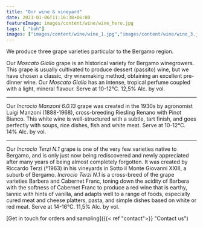 ```yaml
---
title: "Our wine & vineyard"
date: 2023-01-06T11:16:38+06:00
featureImage: images/content/wine/wine_hero.jpg
tags: [ "boh"]
images: ["images/content/wine/wine_1.jpg","images/content/wine/wine_3.jpg","images/content/wine/wine_2.jpg"]
---
```

We produce three grape varieties particular to the Bergamo region.

Our *Moscato Giallo* grape is an historical variety for Bergamo winegrowers. This grape is usually cultivated to produce dessert (passito) wine, but we have chosen a classic, dry winemaking method, obtaining an excellent pre-dinner wine. Our *Moscato Giallo* has an intense, tropical perfume coupled with a light, mineral flavour. Serve at 10-12°C. 12,5% Alc. by vol.

-----

Our *Incrocio Manzoni 6.0.13* grape was created in the 1930s by agronomist Luigi Manzoni (1888-1968), cross-breeding Riesling Renano with Pinot Bianco. This white wine is well-structured with a subtle, tart finish, and goes perfectly with soups, rice dishes, fish and white meat. Serve at 10-12°C. 14% Alc. by vol.

-----

Our *Incrocio Terzi N.1* grape is one of the very few varieties native to Bergamo, and is only just now being rediscovered and newly appreciated after many years of being almost completely forgotten. It was created by Riccardo Terzi (†1963) in his vineyards in Sotto il Monte Giovanni XXIII, a suburb of Bergamo. *Incrocio Terzi N.1* is a cross-breed of the grape varieties Barbera and Cabernet Franc, toning down the acidity of Barbera with the softness of Cabernet Franc to produce a red wine that is earthy, tannic with hints of vanilla, and adapts well to a range of foods, especially cured meat and cheese platters, pasta, and simple dishes based on white or red meat. Serve at 14-16°C. 11,5% Alc. by vol.


[Get in touch for orders and sampling]({{< ref "contact">}} "Contact us") 
